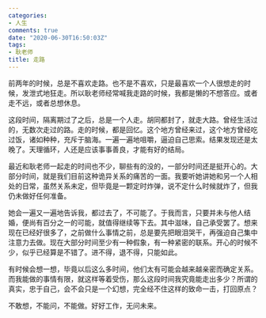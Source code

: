 ```yaml
---
categories:
- 人生
comments: true
date: "2020-06-30T16:50:03Z"
tags:
- 耿老师
title: 走路
---
```


前两年的时候，总是不喜欢走路。也不是不喜欢，只是最喜欢一个人很想走的时候，发泄式地狂走。所以耿老师经常喊我走路的时候，我都是懒的不想答应。或者走不远，或者总想休息。

这段时间，隔离期过了之后，总是一个人走。胡同都封了，就走大路。曾经生活过的，无数次走过的路。走的时候，都是回忆。这个地方曾经来过，这个地方曾经吃过饭，诸如种种，充斥于脑海。一遍一遍地咀嚼，逼迫自己思索。结果发现还是太晚了。天理循环，人还是应该事事善良，才能有好的结局。

最近和耿老师一起走的时间也不少，聊些有的没的，一部分时间还是挺开心的。大部分时间，就是我们目前这种诡异关系的痛苦的一面。我要听她讲她和另一个人相处的日常，虽然关系未定，但毕竟是一颗定时炸弹，说不定什么时候就炸了，但我仍未做好任何准备。

她会一遍又一遍地告诉我，都过去了，不可能了。于我而言，只要并未与他人结婚，便尚有百分之一的可能，就值得继续等下去。其中滋味，自己承受罢了。想来现在已经好很多了，之前做什么事情之前，总是要先把眼泪哭干，再强迫自己集中注意力去做。现在大部分时间至少有一种假象，有一种紧密的联系。开心的时候不少，似乎已经算是不错了。进不得，退不得，只能如此。

有时候会想一想，毕竟以后这么多时间，他们太有可能会越来越亲密而确定关系。而我能做的事情有限，就这样等着受伤，那么这段时间我究竟能走出多少？所谓的真实，忠于自己，会不会只是一个幻想，完全经不住这样的致命一击，打回原点？

不敢想，不能问，不能做。好好工作，无问未来。
